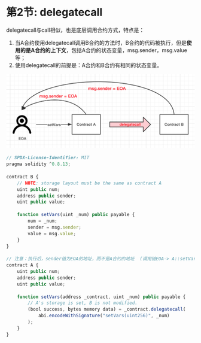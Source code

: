 # 第2节: delegatecall

delegatecall与call相似，也是底层调用合约方式，特点是：

1. 当A合约使用delegatecall调用B合约的方法时，B合约的代码被执行，但是**使用的是A合约的上下文**，包括A合约的状态变量，msg.sender，msg.value等；
2. 使用delegatecall的前提是：A合约和B合约有相同的状态变量。

![image-20220510094354223](assets/image-20220510094354223.png)

```js
// SPDX-License-Identifier: MIT
pragma solidity ^0.8.13;

contract B {
    // NOTE: storage layout must be the same as contract A
    uint public num;
    address public sender;
    uint public value;

    function setVars(uint _num) public payable {
        num = _num;
        sender = msg.sender;
        value = msg.value;
    }
}

// 注意：执行后，sender值为EOA的地址，而不是A合约的地址  (调用链EOA-> A::setVars -> B::setVars)
contract A {
    uint public num;
    address public sender;
    uint public value;

    function setVars(address _contract, uint _num) public payable {
        // A's storage is set, B is not modified.
        (bool success, bytes memory data) = _contract.delegatecall(
            abi.encodeWithSignature("setVars(uint256)", _num)
        );
    }
}
```

